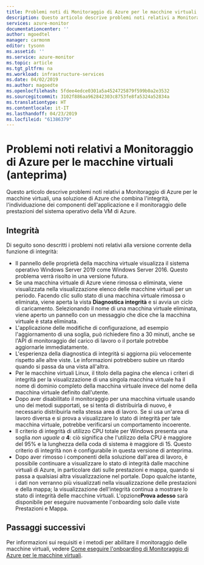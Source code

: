 ```yaml
---
title: Problemi noti di Monitoraggio di Azure per le macchine virtuali (anteprima) | Microsoft Docs
description: Questo articolo descrive problemi noti relativi a Monitoraggio di Azure per le macchine virtuali, una soluzione di Azure che combina l'integrità, l'individuazione delle dipendenze dell'applicazione e il monitoraggio delle prestazioni del sistema operativo della VM di Azure.
services: azure-monitor
documentationcenter: ''
author: mgoedtel
manager: carmonm
editor: tysonn
ms.assetid: ''
ms.service: azure-monitor
ms.topic: article
ms.tgt_pltfrm: na
ms.workload: infrastructure-services
ms.date: 04/02/2019
ms.author: magoedte
ms.openlocfilehash: 5fdee4edce0301a5a4524725879f599b0a2e3532
ms.sourcegitcommit: 3102f886aa962842303c8753fe8fa5324a52834a
ms.translationtype: HT
ms.contentlocale: it-IT
ms.lasthandoff: 04/23/2019
ms.locfileid: "61386379"
---
```

# <a name="known-issues-with-azure-monitor-for-vms-preview"></a>Problemi noti relativi a Monitoraggio di Azure per le macchine virtuali (anteprima)

Questo articolo descrive problemi noti relativi a Monitoraggio di Azure per le macchine virtuali, una soluzione di Azure che combina l'integrità, l'individuazione dei componenti dell'applicazione e il monitoraggio delle prestazioni del sistema operativo della VM di Azure. 

## <a name="health"></a>Integrità 
Di seguito sono descritti i problemi noti relativi alla versione corrente della funzione di integrità:

- Il pannello delle proprietà della macchina virtuale visualizza il sistema operativo Windows Server 2019 come Windows Server 2016. Questo problema verrà risolto in una versione futura.
- Se una macchina virtuale di Azure viene rimossa o eliminata, viene visualizzata nella visualizzazione elenco delle macchine virtuali per un periodo. Facendo clic sullo stato di una macchina virtuale rimossa o eliminata, viene aperta la vista **Diagnostica integrità** e si avvia un ciclo di caricamento. Selezionando il nome di una macchina virtuale eliminata, viene aperto un pannello con un messaggio che dice che la macchina virtuale è stata eliminata.
- L'applicazione delle modifiche di configurazione, ad esempio l'aggiornamento di una soglia, può richiedere fino a 30 minuti, anche se l'API di monitoraggio del carico di lavoro o il portale potrebbe aggiornarle immediatamente. 
- L'esperienza della diagnostica di integrità si aggiorna più velocemente rispetto alle altre viste. Le informazioni potrebbero subire un ritardo quando si passa da una vista all'altra. 
- Per le macchine virtuali Linux, il titolo della pagina che elenca i criteri di integrità per la visualizzazione di una singola macchina virtuale ha il nome di dominio completo della macchina virtuale invece del nome della macchina virtuale definito dall'utente. 
- Dopo aver disabilitato il monitoraggio per una macchina virtuale usando uno dei metodi supportati, se si tenta di distribuirla di nuovo, è necessario distribuirla nella stessa area di lavoro. Se si usa un'area di lavoro diversa e si prova a visualizzare lo stato di integrità per tale macchina virtuale, potrebbe verificarsi un comportamento incoerente.
- Il criterio di integrità di utilizzo CPU totale per Windows presenta una soglia *non uguale a* **4**: ciò significa che l'utilizzo della CPU è maggiore del 95% e la lunghezza della coda di sistema è maggiore di 15. Questo criterio di integrità non è configurabile in questa versione di anteprima.  
- Dopo aver rimosso i componenti della soluzione dall'area di lavoro, è possibile continuare a visualizzare lo stato di integrità dalle macchine virtuali di Azure, in particolare dati sulle prestazioni e mappa, quando si passa a qualsiasi altra visualizzazione nel portale. Dopo qualche istante, i dati non verranno più visualizzati nella visualizzazione delle prestazioni e della mappa; la visualizzazione dell'integrità continua a mostrare lo stato di integrità delle macchine virtuali. L'opzione**Prova adesso** sarà disponibile per eseguire nuovamente l'onboarding solo dalle viste Prestazioni e Mappa.

## <a name="next-steps"></a>Passaggi successivi
Per informazioni sui requisiti e i metodi per abilitare il monitoraggio delle macchine virtuali, vedere [Come eseguire l'onboarding di Monitoraggio di Azure per le macchine virtuali](vminsights-onboard.md).
